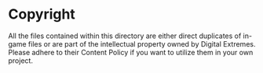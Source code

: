 # Copyright

All the files contained within this directory are either direct duplicates of in-game files or are part of the intellectual property owned by Digital Extremes. Please adhere to their Content Policy if you want to utilize them in your own project.